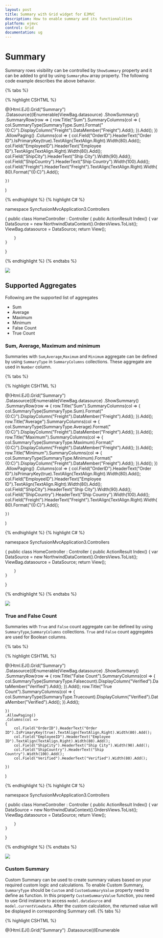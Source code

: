 ```yaml
---
layout: post
title: Summary with Grid widget for EJMVC
description: How to enable summary and its functionalities
platform: ejmvc
control: Grid
documentation: ug
---
```


# Summary 

Summary rows visibility can be controlled by `ShowSummary` property and it can be added to grid by using `SummaryRow` array property. The following code example describes the above behavior.


{% tabs %}

{% highlight CSHTML %}

@(Html.EJ().Grid<OrdersView>("Summary")
	.Datasource((IEnumerable<object>)ViewBag.datasource)
	.ShowSummary()
	.SummaryRow(row =>
	{
		row.Title("Sum").SummaryColumns(col => { col.SummaryType(SummaryType.Sum).Format("{0:C}").DisplayColumn("Freight").DataMember("Freight").Add(); }).Add();
	})
	.AllowPaging()
	.Columns(col =>
	{
		col.Field("OrderID").HeaderText("Order ID").IsPrimaryKey(true).TextAlign(TextAlign.Right).Width(80).Add();
		col.Field("EmployeeID").HeaderText("Employee ID").TextAlign(TextAlign.Right).Width(80).Add();
		col.Field("ShipCity").HeaderText("Ship City").Width(90).Add();
		col.Field("ShipCountry").HeaderText("Ship Country").Width(100).Add();
		col.Field("Freight").HeaderText("Freight").TextAlign(TextAlign.Right).Width(80).Format("{0:C}").Add();

	})
)

{% endhighlight %}
{% highlight C# %}

namespace SyncfusionMvcApplication3.Controllers

{
    public class HomeController : Controller
    {
        public ActionResult Index()
        {
            var DataSource = new NorthwindDataContext().OrdersViews.ToList();
            ViewBag.datasource = DataSource;
            return View();

        }
    }
}


{% endhighlight  %}
{% endtabs %} 

![](Summary_images/summaryGrid_img1.png)

## Supported Aggregates 

Following are the supported list of aggregates 

* Sum
* Average
* Maximum
* Minimum
* False Count
* True Count

### Sum, Average, Maximum and minimum


Summaries with `Sum`,`Average`,`Maximum` and `Minimum` aggregate can be defined by using  `SummaryType` in `SummaryColumns` collections. These aggregate are used in `Number` column.

{% tabs %}

{% highlight CSHTML %}

@(Html.EJ().Grid<OrdersView>("Summary")
	.Datasource((IEnumerable<object>)ViewBag.datasource)
	.ShowSummary()
	.SummaryRow(row =>
	{
		row.Title("Sum").SummaryColumns(col => { col.SummaryType(SummaryType.Sum).Format("{0:C}").DisplayColumn("Freight").DataMember("Freight").Add(); }).Add();
		row.Title("Average").SummaryColumns(col => { col.SummaryType(SummaryType.Average).Format("{0:C}").DisplayColumn("Freight").DataMember("Freight").Add(); }).Add();
		row.Title("Maximum").SummaryColumns(col => { col.SummaryType(SummaryType.Maximum).Format("{0:C}").DisplayColumn("Freight").DataMember("Freight").Add(); }).Add();
		row.Title("Minimum").SummaryColumns(col => { col.SummaryType(SummaryType.Minimum).Format("{0:C}").DisplayColumn("Freight").DataMember("Freight").Add(); }).Add();
	  })
	.AllowPaging()
	.Columns(col =>
	{
		col.Field("OrderID").HeaderText("Order ID").IsPrimaryKey(true).TextAlign(TextAlign.Right).Width(80).Add();
		col.Field("EmployeeID").HeaderText("Employee ID").TextAlign(TextAlign.Right).Width(80).Add();
		col.Field("ShipCity").HeaderText("Ship City").Width(90).Add();
		col.Field("ShipCountry").HeaderText("Ship Country").Width(100).Add();
		col.Field("Freight").HeaderText("Freight").TextAlign(TextAlign.Right).Width(80).Format("{0:C}").Add();

	})
)

{% endhighlight %}
{% highlight C# %}

namespace SyncfusionMvcApplication3.Controllers

{
    public class HomeController : Controller
    {
        public ActionResult Index()
        {
            var DataSource = new NorthwindDataContext().OrdersViews.ToList();
            ViewBag.datasource = DataSource;
            return View();

        }
    }
}

{% endhighlight  %}
{% endtabs %} 

![](Summary_images/summaryGrid_img2.png)

### True and False Count 

Summaries with `True` and `False` count aggregate can be defined by using `SummaryType`,`SummaryColumns` collections. `True` and `False` count aggregates are used for Boolean columns.

{% tabs %}

{% highlight CSHTML %}

@(Html.EJ().Grid<OrdersView>("Summary")
	.Datasource((IEnumerable<object>)ViewBag.datasource)
	.ShowSummary()
	.SummaryRow(row =>
	{
		row.Title("False Count").SummaryColumns(col => { col.SummaryType(SummaryType.Falsecount).DisplayColumn("Verified").DataMember("Verified").Add(); }).Add();
		row.Title("True Count").SummaryColumns(col => { col.SummaryType(SummaryType.Truecount).DisplayColumn("Verified").DataMember("Verified").Add(); }).Add();
		
	})  
	.AllowPaging()
	.Columns(col =>
	{
		col.Field("OrderID").HeaderText("Order ID").IsPrimaryKey(true).TextAlign(TextAlign.Right).Width(80).Add();
		col.Field("EmployeeID").HeaderText("Employee ID").TextAlign(TextAlign.Right).Width(80).Add();
		col.Field("ShipCity").HeaderText("Ship City").Width(90).Add();
		col.Field("ShipCountry").HeaderText("Ship Country").Width(100).Add();
		col.Field("Verified").HeaderText("Verified").Width(80).Add();

	})
)

{% endhighlight %}
{% highlight C# %}

namespace SyncfusionMvcApplication3.Controllers

{
    public class HomeController : Controller
    {
        public ActionResult Index()
        {
            var DataSource = new NorthwindDataContext().OrdersViews.ToList();
            ViewBag.datasource = DataSource;
            return View();

        }
    }
}

{% endhighlight  %}
{% endtabs %} 


![](Summary_images/summaryGrid_img3.png)


### Custom Summary

Custom Summary can be used to create summary values based on your required custom logic and calculations. To enable Custom Summary, `SummaryType` should be `Custom` and `CustomSummaryValue` property need to define as function. In this property `CustomSummaryValue` function, you need to use Grid instance to access `model.dataSource` and `model.currentViewData`. After the custom calculation, the returned value will be displayed in corresponding Summary cell.
{% tabs %}

{% highlight CSHTML %}

@(Html.EJ().Grid<OrdersView>("Summary")
	.Datasource((IEnumerable<object>)ViewBag.datasource)
	.ShowSummary()
	.SummaryRow(row =>
	{
		 row.Title("Currency").SummaryColumns(col => { col.SummaryType(SummaryType.Custom).CustomSummaryValue("currency").DisplayColumn("Freight").Format("{0:C2}").Add(); }).Add(););
		
		
	})  
	.AllowPaging()
	.Columns(col =>
	{
		col.Field("OrderID").HeaderText("Order ID").IsPrimaryKey(true).TextAlign(TextAlign.Right).Width(70).Add();
		col.Field("CustomerID").HeaderText("CustomerID").TextAlign(TextAlign.Right).Width(70).Add();
		col.Field("ShipCity").HeaderText("Ship City").Width(70).Add();
		col.Field("EmployeeID").HeaderText("Employee ID").TextAlign(TextAlign.Right).Width(70).Add();
		col.Field("Freight").HeaderText("Freight").TextAlign(TextAlign.Right).Width(70).Format("{0:C}").Add();

	})
)

{% endhighlight %}
{% highlight C# %}

namespace SyncfusionMvcApplication3.Controllers

{
    public class HomeController : Controller
    {
        public ActionResult Index()
        {
            var DataSource = new NorthwindDataContext().OrdersViews.ToList();
            ViewBag.datasource = DataSource;
            return View();

        }
    }
}

{% endhighlight  %}

{% highlight js %}

<script type="text/javascript">
  function currency() {
      //to get grid instance
      var gridObj = $("#Grid").ejGrid("instance");
      //ej.sum is aggreagte to add datas of freight from datasource
      return ej.sum(gridObj.model.dataSource, "Freight");
  }
  </script>

{% endhighlight %}

{% endtabs %} 

![](Summary_images/summaryGrid_img4.png)

## Group Summary

Group Summary is used to summarize values of a particular column based on group and it shows at bottom of each Group. To enable Group Summary for particular Group, you need to define `ShowTotalSummary` as false.

{% tabs %}

{% highlight CSHTML %}

@(Html.EJ().Grid<OrdersView>("Summary")
	.Datasource((IEnumerable<object>)ViewBag.datasource)
	.ShowSummary()
	.SummaryRow(row =>
	{
		row.ShowTotalSummary(false).SummaryColumns(col => 
		{ 
			col.SummaryType(SummaryType.Sum)
			.Format("{0:C2}")
			.DisplayColumn("Freight")
			.DataMember("Freight")
			.Prefix("Sum = ")
			.Add(); 
		}).Add();
	})
	.AllowPaging()
	.AllowSorting()
	.AllowGrouping()
	.GroupSettings(group => { group.GroupedColumns(col => { col.Add("CustomerID"); }); })
	.Columns(col =>
	{
		col.Field("OrderID").HeaderText("Order ID").IsPrimaryKey(true).Width(80).Add();
		col.Field("CustomerID").HeaderText("CustomerID").TextAlign(TextAlign.Right).Width(75).Add();
		col.Field("ShipCity").HeaderText("Ship City").Width(150).Add();	
		col.Field("EmployeeID").HeaderText("Employee ID").TextAlign(TextAlign.Right).Width(75).Add();		
		col.Field("Freight").HeaderText("Freight").TextAlign(TextAlign.Right).Width(75).Format("{0:C}").Add();

	})
)

{% endhighlight %}
{% highlight C# %}

namespace SyncfusionMvcApplication3.Controllers

{
    public class HomeController : Controller
    {
        public ActionResult Index()
        {
            var DataSource = new NorthwindDataContext().OrdersViews.ToList();
            ViewBag.datasource = DataSource;
            return View();

        }
    }
}

{% endhighlight %}

{% endtabs %}

![](Summary_images/summaryGrid_img5.png)


W> Minimum one column should be grouped to show summary details.

## Group Caption Summary

To show summaries in each Group's Caption row, particular summary row should have `ShowTotalSummary` as `false` and `ShowCaptionSummary` as `true`.
{% tabs %}

{% highlight CSHTML %}

@(Html.EJ().Grid<OrdersView>("Summary")
	.Datasource((IEnumerable<object>)ViewBag.datasource)
	.ShowSummary()
	.SummaryRow(row =>
	{
		row.ShowTotalSummary(false).SummaryColumns(col => 
		{ 
			col.SummaryType(SummaryType.Average)
			.Format("{0:C2}")
			.DisplayColumn("Freight")
			.DataMember("Freight")
			.Prefix("Average = ")
			.Add(); 
		}).Add();
	})
	.AllowPaging()
	.AllowSorting()
	.AllowGrouping()
	.GroupSettings(group => { group.GroupedColumns(col => { col.Add("EmployeeID"); }); })
	.Columns(col =>
	{
		col.Field("OrderID").HeaderText("Order ID").IsPrimaryKey(true).Width(80).Add();
		col.Field("CustomerID").HeaderText("CustomerID").TextAlign(TextAlign.Right).Width(75).Add();
		col.Field("ShipCity").HeaderText("Ship City").Width(150).Add();	
		col.Field("EmployeeID").HeaderText("Employee ID").TextAlign(TextAlign.Right).Width(75).Add();		
		col.Field("Freight").HeaderText("Freight").TextAlign(TextAlign.Right).Width(75).Format("{0:C}").Add();

	})
)

{% endhighlight %}
{% highlight C# %}

namespace SyncfusionMvcApplication3.Controllers

{
    public class HomeController : Controller
    {
        public ActionResult Index()
        {
            var DataSource = new NorthwindDataContext().OrdersViews.ToList();
            ViewBag.datasource = DataSource;
            return View();

        }
    }
}

{% endhighlight %}

{% endtabs %}

![](Summary_images/summaryGrid_img6.png)


W> Minimum one column should be grouped to show summary details.

## Format

To format Summary values, `Format` property needs to be assigned in `SummaryColumns` collection object.  To know more about formatting options. Please refer [**globalize.js**](https://github.com/jquery/globalize/tree/v0.1.1#)

{% tabs %}

{% highlight CSHTML %}

@(Html.EJ().Grid<OrdersView>("Summary")
	.Datasource((IEnumerable<object>)ViewBag.datasource)
	.ShowSummary()
	.SummaryRow(row =>
	{
		row.Title("Sum").SummaryColumns(col => { col.SummaryType(SummaryType.Sum).Format("{0:C}").DisplayColumn("Freight").DataMember("Freight").Add(); }).Add();
	})
	.AllowPaging()
	.Columns(col =>
	{
		col.Field("OrderID").HeaderText("Order ID").IsPrimaryKey(true).TextAlign(TextAlign.Right).Width(80).Add();
		col.Field("EmployeeID").HeaderText("Employee ID").TextAlign(TextAlign.Right).Width(80).Add();
		col.Field("ShipCity").HeaderText("Ship City").Width(90).Add();
		col.Field("ShipCountry").HeaderText("Ship Country").Width(100).Add();
		col.Field("Freight").HeaderText("Freight").TextAlign(TextAlign.Right).Width(80).Format("{0:C}").Add();

	})
)

{% endhighlight %}
{% highlight C# %}

namespace SyncfusionMvcApplication3.Controllers

{
    public class HomeController : Controller
    {
        public ActionResult Index()
        {
            var DataSource = new NorthwindDataContext().OrdersViews.ToList();
            ViewBag.datasource = DataSource;
            return View();

        }
    }
}


{% endhighlight  %}
{% endtabs %} 

![](Summary_images/summaryGrid_img7.png)


N>_globalize.js` script need to referred while formatting is applied to summary values._